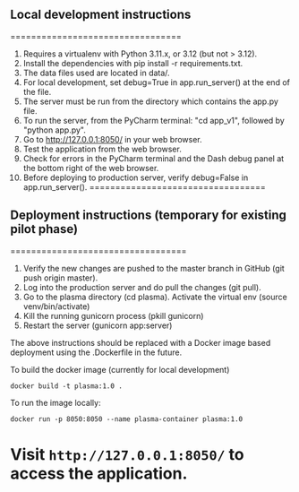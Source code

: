 ## Local development instructions
=================================
1. Requires a virtualenv with Python 3.11.x, or 3.12 (but not > 3.12).
2. Install the dependencies with pip install -r requirements.txt.
3. The data files used are located in data/.
4. For local development, set debug=True in app.run_server() at the end of the file.
5. The server must be run from the directory which contains the app.py file.
6. To run the server, from the PyCharm terminal: "cd app_v1", followed by "python app.py".
7. Go to http://127.0.0.1:8050/ in your web browser.
8. Test the application from the web browser.
9. Check for errors in the PyCharm terminal and the Dash debug panel at the bottom right of the web browser.
10. Before deploying to production server, verify debug=False in app.run_server().
==================================

## Deployment instructions (temporary for existing pilot phase)
==================================
1. Verify the new changes are pushed to the master branch in GitHub (git push origin master).
2. Log into the production server and do pull the changes (git pull).
3. Go to the plasma directory (cd plasma). Activate the virtual env (source venv/bin/activate)
4. Kill the running gunicorn process (pkill gunicorn)
5. Restart the server (gunicorn app:server)

The above instructions should be replaced with a Docker image based deployment using the .Dockerfile in the future.

To build the docker image (currently for local development)
```
docker build -t plasma:1.0 .
```
To run the image locally:
```
docker run -p 8050:8050 --name plasma-container plasma:1.0
```
Visit `http://127.0.0.1:8050/` to access the application.
==================================
